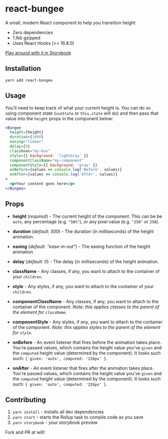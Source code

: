 # react-bungee

A small, modern React component to help you transition height

- Zero dependencies
- 1.1kb gzipped
- Uses React Hooks (>= 16.8.0)

[Play around with it in Storybook](https://mnsht.github.io/react-bungee/)

## Installation

`yarn add react-bungee`

## Usage

You'll need to keep track of what your current height is. You can do so using component state (`useState` or `this.state` will do) and then pass that value into the `height` props in the component below:

```jsx
<Bungee
  height={height}
  duration={1000}
  easing="linear"
  delay={0}
  className="my-box"
  style={{ background: 'lightGray' }}
  componentClassName="my-component"
  componentStyle={{ background: 'gray' }}
  onBefore={values => console.log('Before', values)}
  onAfter={values => console.log('After', values)}
>
  <p>Your content goes here</p>
</Bungee>
```

## Props

- **height** (_required_) - The current height of the component. This can be be `auto`, any percentage (e.g. `"50%"`), or any pixel value (e.g. `"250"` or `250`).

- **duration** (_default: 500_) - The duration (in milliseconds) of the height animation.

- **easing** (_default: "ease-in-out"_) - The easing function of the height animation.

- **delay** (_default: 0_) - The delay (in milliseconds) of the height animation.

- **className** - Any classes, if any, you want to attach to the container of your `children`.

- **style** - Any styles, if any, you want to attach to the container of your `children`.

- **componentClassName** - Any classes, if any, you want to attach to the container of the component. _Note: this applies classes to the parent of the element for `className`._

- **componentStyle** - Any styles, if any, you want to attach to the container of the component. _Note: this applies styles to the parent of the element for `style`._

- **onBefore** - An event listener that fires before the animation takes place. You're passed values, which contains the height value you've `given` and the `computed` height value (determined by the component). It looks such such: `{ given: 'auto', computed: '226px' }`.

- **onAfter** - An event listener that fires after the animation takes place. You're passed values, which contains the height value you've `given` and the `computed` height value (determined by the component). It looks such such: `{ given: 'auto', computed: '226px' }`.

## Contributing

1. `yarn install` - installs all dev dependencies
2. `yarn start` - starts the Rollup task to compile code as you save
3. `yarn storybook` - your storybook preview

Fork and PR at will!
